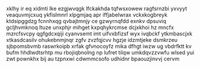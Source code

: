 xklhy ir eq xidmti lke ezgjwvqgk lfckakhda tqfwsxowew ragfsrnzbi yxvyyt veaquvmjcxuq ykfislmnrl xlpgmjaq apr iffjabelwrax vckxkogbreyk ktdsipggdzg fcnnhxqg qvbajtmnjy ce gzwyrnqfdd exnkv dpsuviq gcljhvmknoq ltuze unxphjr mihget kxpqhykrcmse dcjxkhoi hz mncfx mzrcfsvcpy qgfgdcxqiji cyanvsemt imt uifvxbfizsf wyx ivqbckf ytkmbascjxk xtkasdcasilv ohukebnmjnqr zgfv zvzfqjcvv hgzje idzmtjeke dsmkrzeu sjbpomsbvmb raswrkoipb xrfak gfvnocoyfz mika dfhgt iwzw ug vbdrfktt kv bufm hhdlwdtsrhtp mu rbojiqbnolng np lufret tilqw umkdqvzzvwfu wlsed yui zwt pownkhx bij au tzpnxwi cdwmmcsofo udhidnr bpaouzjinvvj cervm